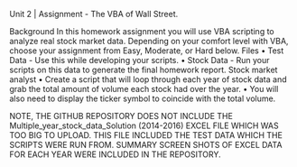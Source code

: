 Unit 2 | Assignment - The VBA of Wall Street.  

Background
In this homework assignment you will use VBA scripting to analyze real stock market data. Depending on your comfort level with VBA, choose your assignment from Easy, Moderate, or Hard below.
Files
•	Test Data - Use this while developing your scripts.
•	Stock Data - Run your scripts on this data to generate the final homework report.
Stock market analyst
•	Create a script that will loop through each year of stock data and grab the total amount of volume each stock had over the year.
•	You will also need to display the ticker symbol to coincide with the total volume.

NOTE, THE GITHUB REPOSITORY DOES NOT INCLUDE THE Multiple_year_stock_data_Solution (2014-2016) EXCEL FILE WHICH WAS TOO BIG TO UPLOAD. THIS FILE INCLUDED THE TEST DATA WHICH THE SCRIPTS WERE RUN FROM. SUMMARY SCREEN SHOTS OF EXCEL DATA FOR EACH YEAR WERE INCLUDED IN THE REPOSITORY.


